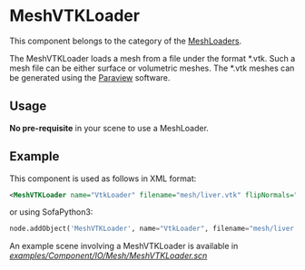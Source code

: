 MeshVTKLoader
=============

This component belongs to the category of the [MeshLoaders](https://www.sofa-framework.org/community/doc/simulation-principles/topology/#meshloaders).

The MeshVTKLoader loads a mesh from a file under the format \*.vtk. Such a mesh file can be either surface or volumetric meshes. The \*.vtk meshes can be generated using the [Paraview](https://www.paraview.org) software.

Usage
-----

**No pre-requisite** in your scene to use a MeshLoader.


Example
-------

This component is used as follows in XML format:

``` xml
<MeshVTKLoader name="VtkLoader" filename="mesh/liver.vtk" flipNormals="0"/>
```

or using SofaPython3:

``` python
node.addObject('MeshVTKLoader', name="VtkLoader", filename="mesh/liver.vtk", flipNormals="0")
```

An example scene involving a MeshVTKLoader is available in [*examples/Component/IO/Mesh/MeshVTKLoader.scn*](https://github.com/sofa-framework/sofa/blob/master/examples/Component/IO/Mesh/MeshVTKLoader.scn)
